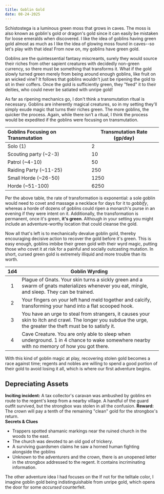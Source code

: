 ```yaml
---
title: Goblin Gold
date: 08-24-2025
---
```

Schistostega is a luminous green moss that grows in caves. The moss is also known as goblin's gold or dragon's gold since it can easily be mistaken for loose emeralds when discovered. I like the idea of goblins having green gold almost as much as I like the idea of glowing moss found in caves--so let's play with that idea! From now on, my goblins have green gold.

Goblins are the quintessential fantasy miscreants, surely they would source their riches from other sapient creatures with decidedly non-green currency, so there must be something that transforms it. What if the gold slowly turned green merely from being around enough goblins, like fruit on an wicked vine? It follows that goblins wouldn't just be ripening the gold to sit in their coffers. Once the gold is sufficiently green, they "feed" it to their deities, who could never be satiated with unripe gold! 

As far as ripening mechanics go, I don't think a transmutation ritual is necessary. Goblins are inherently magical creatures, so in my setting they'll simply exude magic that turns their riches green. The more goblins, the quicker the process. Again, while there isn't a ritual, I think the process would be expedited if the goblins were focusing on transmutation.

| Goblins Focusing on Transmutation | Transmutation Rate (gp/day) |
| :--------------------------------- | --------------------------- |
| Solo (1)                          | 2                           |
| Scouting party (~2-3)             | 10                          |
| Patrol (~4-10)                    | 50                          |
| Raiding Party (~11-25)            | 250                         |
| Small Horde (~26-50)              | 1250                        |
| Horde (~51-100)                   | 6250                        |

Per the above table, the rate of transformation is exponential: a sole goblin would need to covet and massage a necklace for days for it to *gobbify*, whereas a horde of dozens of goblins could ripen a monarch's purse in an evening if they were intent on it. Additionally, the transformation is permanent, once it's green, **it's green**. Although in your setting you might include an adventure-worthy location that could cleanse the gold.

Now all that's left is to mechanically devalue goblin gold, thereby encouraging decisive action to recover the gold before it's green. This is easy enough, goblins imbibe their green gold with their wyrd magic, putting those who covet it at risk for a painful and socially outcasting mutation. In short, cursed green gold is extremely illiquid and more trouble than its worth.

| 1d4 | Goblin Wyrding                                                                                                                                                |
| :---: | ------------------------------------------------------------------------------------------------------------------------------------------------------------- |
| 1   | Plague of Gnats. Your skin turns a sickly green and a swarm of gnats materializes  whenever you eat, mingle, and sleep. They can be trained.                  |
| 2   | Your fingers on your left hand meld together and calcify, transforming your hand into a flat scooped hook.                                                    |
| 3   | You have an urge to steal from strangers, it causes your skin to itch and crawl. The longer you subdue the urge, the greater the theft must be to satisfy it. |
| 4   | Cave Creature. You are only able to sleep when underground. 1 in 4 chance to wake somewhere nearby with no memory of how you got there.                       |

With this kind of goblin magic at play, recovering stolen gold becomes a race against time; regents and nobles are willing to spend a good portion of their gold to avoid losing it all, which is where our first adventure begins.
## Depreciating Assets

 **Inciting incident:** A tax collector's caravan was ambushed by goblins en route to the regent's keep from a nearby village. A handful of the guard outfit survived, but the strongbox was stolen in all the confusion.
 **Reward:** The crown will pay a tenth of the remaining "clean" gold for the strongbox's return.  
 **Secrets & Clues**
 - Trappers spotted shamanic markings near the ruined church in the woods to the east.
 - The church was devoted to an old god of trickery.
 - A surviving guardsmen claims he saw a horned human fighting alongside the goblins
 - Unknown to the adventurers and the crown, there is an unopened letter in the strongbox addressed to the regent. It contains incriminating information.

The other adventure idea I had focuses on the If not for the telltale color, I imagine goblin gold being indistinguishable from unripe gold, which opens the door for some *accursed* counterfeit.
